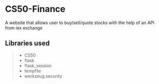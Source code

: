 # CS50-Finance
A website that allows user to buy/sell/quote stocks with the help of an API from iex exchange

## Libraries used 
> - CS50 
> - flask
> - flask_session
> - tempfile
> - werkzeug.security
